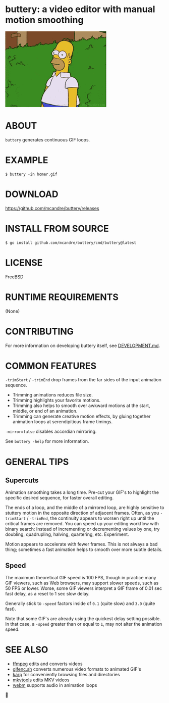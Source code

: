 # buttery: a video editor with manual motion smoothing

![examples/homer.buttery.gif](examples/homer.buttery.gif)

# ABOUT

`buttery` generates continuous GIF loops.

# EXAMPLE

```console
$ buttery -in homer.gif
```

# DOWNLOAD

https://github.com/mcandre/buttery/releases

# INSTALL FROM SOURCE

```console
$ go install github.com/mcandre/buttery/cmd/buttery@latest
```

# LICENSE

FreeBSD

# RUNTIME REQUIREMENTS

(None)

# CONTRIBUTING

For more information on developing buttery itself, see [DEVELOPMENT.md](DEVELOPMENT.md).

# COMMON FEATURES

`-trimStart` / `-trimEnd` drop frames from the far sides of the input animation sequence.

* Trimming animations reduces file size.
* Trimming highlights your favorite motions.
* Trimming also helps to smooth over awkward motions at the start, middle, or end of an animation.
* Trimming can generate creative motion effects, by gluing together animation loops at serendipitious frame timings.

`-mirror=false` disables accordian mirroring.

See `buttery -help` for more information.

# GENERAL TIPS

## Supercuts

Animation smoothing takes a long time. Pre-cut your GIF's to highlight the specific desired sequence, for faster overall editing.

The ends of a loop, and the middle of a mirrored loop, are highly sensitive to stuttery motion in the opposite direction of adjacent frames. Often, as you `-trimStart` / `-trimEnd`, the continuity appears to worsen right up until the critical frames are removed. You can speed up your editing workflow with binary search: Instead of incrementing or decrementing values by one, try doubling, quadrupling, halving, quartering, etc. Experiment.

Motion appears to accelerate with fewer frames. This is not always a bad thing; sometimes a fast animation helps to smooth over more subtle details.

## Speed

The maximum theoretical GIF speed is 100 FPS, though in practice many GIF viewers, such as Web browsers, may support slower speeds, such as 50 FPS or lower. Worse, some GIF viewers interpret a GIF frame of 0.01 sec fast delay, as a reset to 1 sec slow delay.

Generally stick to `-speed` factors inside of `0.1` (quite slow) and `3.0` (quite fast).

Note that some GIF's are already using the quickest delay setting possible. In that case, a `-speed` greater than or equal to `1`, may not alter the animation speed.

# SEE ALSO

* [ffmpeg](https://ffmpeg.org/) edits and converts videos
* [gifenc.sh](https://github.com/thevangelist/FFMPEG-gif-script-for-bash) converts numerous video formats to animated GIF's
* [karp](https://github.com/mcandre/karp) for conveniently browsing files and directories
* [mkvtools](https://emmgunn.com/wp/mkvtools-home/) edits MKV videos
* [webm](https://www.webmproject.org/) supports audio in animation loops

🧈
